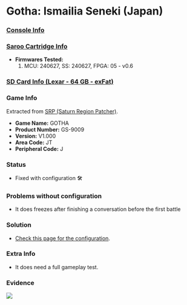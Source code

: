 # Gotha: Ismailia Seneki (Japan)

### [Console Info](../../../../../Info/Consoles/VA13/README.md)

### [Saroo Cartridge Info](../../../../../Info/Cartridges/RetroGameParadiseStore/1.32F/README.md)

- <b>Firmwares Tested:</b>
  1. MCU: 240627, SS: 240627, FPGA: 05 - v0.6

### [SD Card Info (Lexar - 64 GB - exFat)](../../../../../Info/SdCards/Lexar/64GB/exfat/README.md)

### Game Info

Extracted from [SRP (Saturn Region Patcher)](https://segaxtreme.net/resources/saturn-region-patcher.81/download).

- <b>Game Name:</b> GOTHA
- <b>Product Number:</b> GS-9009
- <b>Version:</b> V1.000
- <b>Area Code:</b> JT
- <b>Peripheral Code:</b> J

### Status

- Fixed with configuration :hammer_and_wrench:

### Problems without configuration

- It does freezes after finishing a conversation before the first battle

### Solution

- [Check this page for the configuration](https://github.com/williamdsw/saroo-configuration-list/blob/master/Regions/Retails/Japan/GS-9009/README.md).

### Extra Info

- It does need a full gameplay test.

### Evidence

[![](https://img.youtube.com/vi/bOjnu1jbtpY/0.jpg)](https://www.youtube.com/watch?v=bOjnu1jbtpY)
